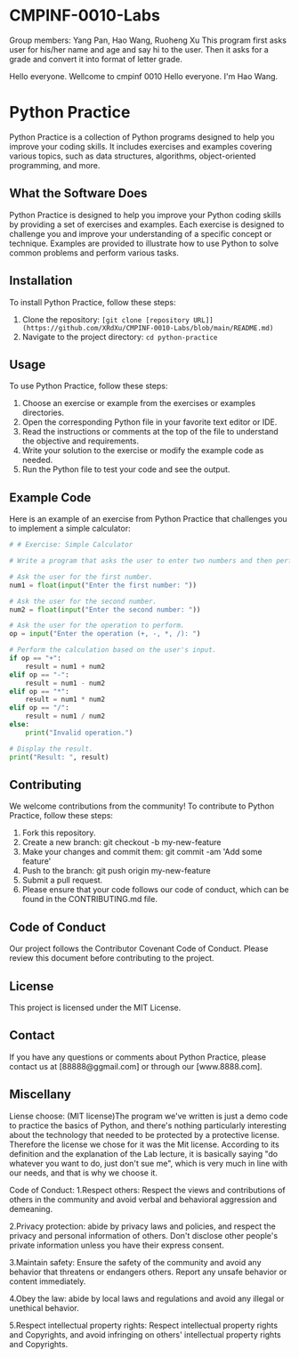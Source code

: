 # CMPINF-0010-Labs
Group members: Yang Pan, Hao Wang, Ruoheng Xu
This program first asks user for his/her name and age and say hi to the user. Then it asks for a grade and convert it into format of letter grade.

Hello everyone. Wellcome to cmpinf 0010
Hello everyone. I'm Hao Wang.

<h1>Python Practice</h1>
Python Practice is a collection of Python programs designed to help you improve your coding skills. It includes exercises and examples covering various topics, such as data structures, algorithms, object-oriented programming, and more.


<h2>What the Software Does</h2>
Python Practice is designed to help you improve your Python coding skills by providing a set of exercises and examples. Each exercise is designed to challenge you and improve your understanding of a specific concept or technique. Examples are provided to illustrate how to use Python to solve common problems and perform various tasks.

<h2>Installation</h2>
To install Python Practice, follow these steps:

1. Clone the repository: `[git clone [repository URL]](https://github.com/XRdXu/CMPINF-0010-Labs/blob/main/README.md)`
2. Navigate to the project directory: `cd python-practice`

<h2>Usage</h2>
To use Python Practice, follow these steps:

1. Choose an exercise or example from the exercises or examples directories.
2. Open the corresponding Python file in your favorite text editor or IDE.
3. Read the instructions or comments at the top of the file to understand the objective and requirements.
4. Write your solution to the exercise or modify the example code as needed.
5. Run the Python file to test your code and see the output.

<h2>Example Code</h2>
Here is an example of an exercise from Python Practice that challenges you to implement a simple calculator:

```python
# # Exercise: Simple Calculator

# Write a program that asks the user to enter two numbers and then performs a simple calculation (addition, subtraction, multiplication, or division) on them.

# Ask the user for the first number.
num1 = float(input("Enter the first number: "))

# Ask the user for the second number.
num2 = float(input("Enter the second number: "))

# Ask the user for the operation to perform.
op = input("Enter the operation (+, -, *, /): ")

# Perform the calculation based on the user's input.
if op == "+":
    result = num1 + num2
elif op == "-":
    result = num1 - num2
elif op == "*":
    result = num1 * num2
elif op == "/":
    result = num1 / num2
else:
    print("Invalid operation.")

# Display the result.
print("Result: ", result)

```  

<h2>Contributing</h2>
We welcome contributions from the community! To contribute to Python Practice, follow these steps:

1. Fork this repository.
2. Create a new branch: git checkout -b my-new-feature
3. Make your changes and commit them: git commit -am 'Add some feature'
4. Push to the branch: git push origin my-new-feature
5. Submit a pull request.
6. Please ensure that your code follows our code of conduct, which can be found in the CONTRIBUTING.md file.

<h2>Code of Conduct</h2>
Our project follows the Contributor Covenant Code of Conduct. Please review this document before contributing to the project.

<h2>License</h2>
This project is licensed under the MIT License.

<h2>Contact</h2>
If you have any questions or comments about Python Practice, please contact us at [88888@ggmail.com] or through our [www.8888.com].


<h2>Miscellany</h2> 
Liense choose: (MIT license)The program we've written is just a demo code to practice the basics of Python, and there's nothing particularly interesting about the technology that needed to be protected by a protective license.  Therefore the license we chose for it was the Mit license.  According to its definition and the explanation of the Lab lecture, it is basically saying "do whatever you want to do, just don't sue me", which is very much in line with our needs, and that is why we choose it.

Code of Conduct:
1.Respect others: Respect the views and contributions of others in the community and avoid verbal and behavioral aggression and demeaning.

2.Privacy protection: abide by privacy laws and policies, and respect the privacy and personal information of others. Don't disclose other people's private information unless you have their express consent.

3.Maintain safety: Ensure the safety of the community and avoid any behavior that threatens or endangers others. Report any unsafe behavior or content immediately.

4.Obey the law: abide by local laws and regulations and avoid any illegal or unethical behavior.

5.Respect intellectual property rights: Respect intellectual property rights and Copyrights, and avoid infringing on others' intellectual property rights and Copyrights.
